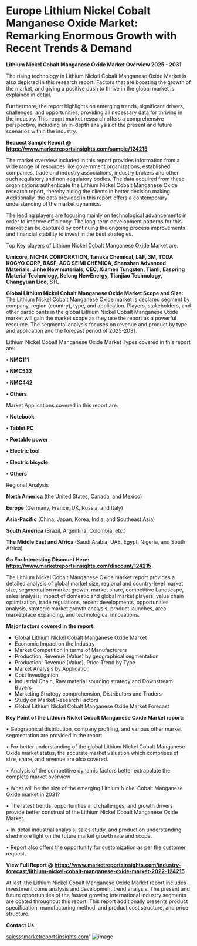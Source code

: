 # Europe Lithium Nickel Cobalt Manganese Oxide Market: Remarking Enormous Growth with Recent Trends & Demand

<Strong> Lithium Nickel Cobalt Manganese Oxide Market Overview 2025 - 2031</strong>

The rising technology in Lithium Nickel Cobalt Manganese Oxide Market is also depicted in this research report. Factors that are boosting the growth of the market, and giving a positive push to thrive in the global market is explained in detail.

Furthermore, the report highlights on emerging trends, significant drivers, challenges, and opportunities, providing all necessary data for thriving in the industry. This report market research offers a comprehensive perspective, including an in-depth analysis of the present and future scenarios within the industry.

<strong>Request Sample Report @ <a href=https://www.marketreportsinsights.com/sample/124215>https://www.marketreportsinsights.com/sample/124215</a></strong>

The market overview included in this report provides information from a wide range of resources like government organizations, established companies, trade and industry associations, industry brokers and other such regulatory and non-regulatory bodies. The data acquired from these organizations authenticate the Lithium Nickel Cobalt Manganese Oxide research report, thereby aiding the clients in better decision making. Additionally, the data provided in this report offers a contemporary understanding of the market dynamics.

The leading players are focusing mainly on technological advancements in order to improve efficiency. The long-term development patterns for this market can be captured by continuing the ongoing process improvements and financial stability to invest in the best strategies.

Top Key players of Lithium Nickel Cobalt Manganese Oxide Market are:

<strong>Umicore, NICHIA CORPORATION, Tanaka Chemical, L&F, 3M, TODA KOGYO CORP, BASF, AGC SEIMI CHEMICA, Shanshan Advanced Materials, Jinhe New materials, CEC, Xiamen Tungsten, Tianli, Easpring Material Technology, Kelong NewEnergy, Tianjiao Technology, Changyuan Lico, STL</strong>

<strong><b>Global Lithium Nickel Cobalt Manganese Oxide Market Scope and Size:</b></strong>
The Lithium Nickel Cobalt Manganese Oxide market is declared segment by company, region (country), type, and application. Players, stakeholders, and other participants in the global Lithium Nickel Cobalt Manganese Oxide market will gain the market scope as they use the report as a powerful resource. The segmental analysis focuses on revenue and product by type and application and the forecast period of 2025-2031.

Lithium Nickel Cobalt Manganese Oxide Market Types covered in this report are:

<strong>• NMC111

• NMC532

• NMC442

• Others</strong>

Market Applications covered in this report are:

<strong>• Notebook

• Tablet PC

• Portable power

• Electric tool

• Electric bicycle

• Others</strong> 

Regional Analysis

<strong>North America</strong> (the United States, Canada, and Mexico)

<strong>Europe</strong> (Germany, France, UK, Russia, and Italy)

<strong>Asia-Pacific</strong> (China, Japan, Korea, India, and Southeast Asia)

<strong>South America</strong> (Brazil, Argentina, Colombia, etc.)

<strong>The Middle East and Africa</strong> (Saudi Arabia, UAE, Egypt, Nigeria, and South Africa)

<strong>Go For Interesting Discount Here: <a href=https://www.marketreportsinsights.com/discount/124215>https://www.marketreportsinsights.com/discount/124215</a></strong>

The Lithium Nickel Cobalt Manganese Oxide market report provides a detailed analysis of global market size, regional and country-level market size, segmentation market growth, market share, competitive Landscape, sales analysis, impact of domestic and global market players, value chain optimization, trade regulations, recent developments, opportunities analysis, strategic market growth analysis, product launches, area marketplace expanding, and technological innovations.

<strong><b>Major factors covered in the report:</b></strong>
<ul>
  <li>Global Lithium Nickel Cobalt Manganese Oxide Market </li>
  <li>Economic Impact on the Industry</li>
  <li>Market Competition in terms of Manufacturers</li>
  <li>Production, Revenue (Value) by geographical segmentation</li>
  <li>Production, Revenue (Value), Price Trend by Type</li>
  <li>Market Analysis by Application</li>
  <li>Cost Investigation</li>
  <li>Industrial Chain, Raw material sourcing strategy and Downstream Buyers</li>
  <li>Marketing Strategy comprehension, Distributors and Traders</li>
  <li>Study on Market Research Factors</li>
  <li>Global Lithium Nickel Cobalt Manganese Oxide Market Forecast</li>
</ul>

<strong><b>Key Point of the Lithium Nickel Cobalt Manganese Oxide Market report:</b></strong>

• Geographical distribution, company profiling, and various other market segmentation are provided in the report.

• For better understanding of the global Lithium Nickel Cobalt Manganese Oxide market status, the accurate market valuation which comprises of size, share, and revenue are also covered.

• Analysis of the competitive dynamic factors better extrapolate the complete market overview

• What will be the size of the emerging Lithium Nickel Cobalt Manganese Oxide market in 2031?

• The latest trends, opportunities and challenges, and growth drivers provide better construal of the Lithium Nickel Cobalt Manganese Oxide Market.

• In-detail industrial analysis, sales study, and production understanding shed more light on the future market growth rate and scope.

• Report also offers the opportunity for customization as per the customer request.

<strong><b>View Full Report @ <a href=https://www.marketreportsinsights.com/industry-forecast/lithium-nickel-cobalt-manganese-oxide-market-2022-124215>https://www.marketreportsinsights.com/industry-forecast/lithium-nickel-cobalt-manganese-oxide-market-2022-124215</a></b></strong>


At last, the Lithium Nickel Cobalt Manganese Oxide Market report includes investment come analysis and development trend analysis. The present and future opportunities of the fastest growing international industry segments are coated throughout this report. This report additionally presents product specification, manufacturing method, and product cost structure, and price structure.

<strong>Contact Us:</strong>

sales@marketreportsinsights.com"
![image](https://github.com/user-attachments/assets/30873857-e635-43a5-87f8-a4a45c511316)
